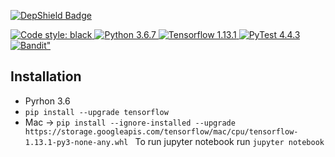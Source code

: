 [![DepShield Badge](https://depshield.sonatype.org/badges/Kalanamith/repository/depshield.svg)](https://depshield.github.io)
<p>
<a href="https://github.com/python/black">
<img alt="Code style: black" src="https://img.shields.io/badge/code%20style-black-000000.svg">
</a>
<a href=""https://docs.python.org/3.6/whatsnew/3.6.html>
<img alt="Python 3.6.7" src="https://img.shields.io/badge/python-3.6.7-success.svg">
</a>
<a href="https://www.tensorflow.org">
<img alt="Tensorflow 1.13.1" src="https://img.shields.io/badge/Tensorflow%20-1.13.1-blue.svg">
</a>
<a href="https://docs.pytest.org/en/latest/">
<img alt="PyTest 4.4.3" src="https://img.shields.io/badge/pytest-4.4.3-blue.svg">
</a>
<a href="https://bandit.readthedocs.io/en/latest/">
<img alt=Bandit" src="https://img.shields.io/badge/bandit-1.6.0-D415E9.svg">
</a>
</p>


## Installation

* Pyrhon 3.6
* `pip install --upgrade tensorflow`
* Mac -> `pip install --ignore-installed --upgrade https://storage.googleapis.com/tensorflow/mac/cpu/tensorflow-1.13.1-py3-none-any.whl
`
To run jupyter notebook run `jupyter notebook`
